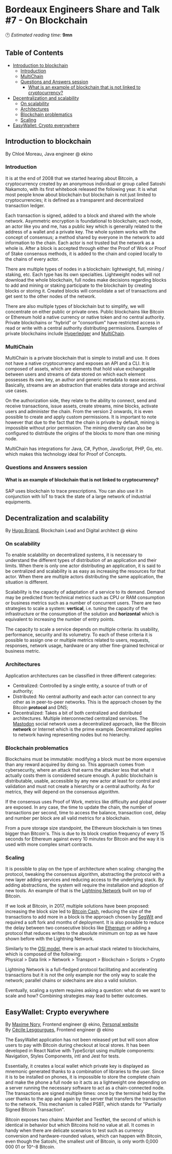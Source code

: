 # Bordeaux Engineers Share and Talk #7 - On Blockchain
🕑 *Estimated reading time:* **9mn**

## Table of Contents
  * [Introduction to blockchain](#introduction-to-blockchain)
    + [Introduction](#introduction)
    + [MultiChain](#multichain)
    + [Questions and Answers session](#questions-and-answers-session)
      - [What is an example of blockchain that is not linked to cryptocurrency?](#what-is-an-example-of-blockchain-that-is-not-linked-to-cryptocurrency)
  * [Decentralization and scalability](#decentralization-and-scalability)
    + [On scalability](#on-scalability)
    + [Architectures](#architectures)
    + [Blockchain problematics](#blockchain-problematics)
    + [Scaling](#scaling)
  * [EasyWallet: Crypto everywhere](#easywallet-crypto-everywhere)

## Introduction to blockchain
By Chloé Moreau, Java engineer @ ekino

### Introduction

It is at the end of 2008 that we started hearing about Bitcoin, a cryptocurrency created by an anonymous individual or group called Satoshi Nakamoto, with its first whitebook released the following year. It is what most people know about blockchain but blockchain is not just limited to cryptocurrencies; it is defined as a transparent and decentralized transaction ledger.

Each transaction is signed, added to a block and shared with the whole network. Asymmetric encryption is foundational to blockchain; each node, an actor like you and me, has a public key which is generally related to the address of a wallet and a private key. The whole system works with the concept of consensus; a method shared by everyone in the network to add information to the chain. Each actor is not trusted but the network as a whole is. After a block is accepted through either the Proof of Work or Proof of Stake consensus methods, it is added to the chain and copied locally to the chains of every actor.

There are multiple types of nodes in a blockchain: lightweight, full, mining / staking, etc. Each type has its own specialties. Lightweight nodes will not download the whole blockchain, full nodes make decisions regarding blocks to add and mining or staking participate to the blockchain by creating blocks or storing it. Created blocks will consolidate a set of transactions and get sent to the other nodes of the network.

There are also multiple types of blockchain but to simplify, we will concentrate on either public or private ones. Public blockchains like Bitcoin or Ethereum hold a native currency or native token and no central authority. Private blockchains or "hybrid" or "consortium" have restricted access in read or write with a central authority distributing permissions. Examples of private blockchains include [Hyperledger](https://www.hyperledger.org/) and [MultiChain](https://www.multichain.com/).

### MultiChain

MultiChain is a private blockchain that is simple to install and use. It does not have a native cryptocurrency and exposes an API and a CLI. It is composed of assets, which are elements that hold value exchangeable between users and streams of data stored on which each element possesses its own key, an author and generic metadata to ease access. Basically, streams are an abstraction that enables data storage and archival use cases.

On the authorization side, they relate to the ability to connect, send and receive transactions, issue assets, create streams, mine blocks, activate users and administer the chain. From the version 2 onwards, it is even possible to create and apply custom permissions. It is important to note however that due to the fact that the chain is private by default, mining is impossible without prior permission. The mining diversity can also be configured to distribute the origins of the blocks to more than one mining node.

MultiChain has integrations for Java, C#, Python, JavaScript, PHP, Go, etc. which makes this technology ideal for Proof of Concepts.

### Questions and Answers session

#### What is an example of blockchain that is not linked to cryptocurrency?

SAP uses blockchain to trace prescriptions. You can also use it in conjunction with IoT to track the state of a large network of industrial equipments.

## Decentralization and scalability
By [Hugo Briand](https://twitter.com/h_briand), Blockchain Lead and Digital architect @ ekino

### On scalability

To enable scalability on decentralized systems, it is necessary to understand the different types of distribution of an application and their limits. When there is only one actor distributing an application, it is said to be centralized and scalability is as easy as increasing the resources for that actor. When there are multiple actors distributing the same application, the situation is different.

Scalability is the capacity of adaptation of a service to its demand. Demand may be predicted from technical metrics such as CPU or RAM consumption or business metrics such as a number of concurrent users. There are two strategies to scale a system: **vertical**, i.e. tuning the capacity of the infrastructure or the consumption of the solution and **horizontal** which is equivalent to increasing the number of entry points.

The capacity to scale a service depends on multiple criteria: its usability, performance, security and its volumetry. To each of these criteria it is possible to assign one or multiple metrics related to users, requests, responses, network usage, hardware or any other fine-grained technical or business metric.

### Architectures

Application architectures can be classified in three different categories:
- Centralized: Controlled by a single entity, a source of truth or of authority;
- Distributed: No central authority and each actor can connect to any other as in peer-to-peer networks. This is the approach chosen by the Bitcoin **protocol** and DNS;
- Decentralized: Takes a bit of both centralized and distributed architectures. Multiple interconnected centralized services. The [Mastodon](https://mastodon.social) social network uses a decentralized approach, like the Bitcoin **network** or Internet which is the prime example. Decentralized applies to network having representing nodes but no hierarchy.

### Blockchain problematics

Blockchains must be immutable: modifying a block must be more expensive than any reward acquired by doing so. This approach comes from cybersecurity, where an attack that earns the attacker less that what it actually costs them is considered secure enough. A public blockchain is distributable, usable, accessible by any new actor at least for control and validation and must not create a hierarchy or a central authority. As for metrics, they will depend on the consensus algorithm.

If the consensus uses Proof of Work, metrics like difficulty and global power are exposed. In any case, the time to update the chain, the number of transactions per second, time to access the balance, transaction cost, delay and number per block are all valid metrics for a blockchain.

From a pure storage size standpoint, the Ethereum blockchain is ten times bigger than Bitcoin's. This is due to its block creation frequency of every 15 seconds for Ethereum against every 10 minutes for Bitcoin and the way it is used with more complex smart contracts.

### Scaling

It is possible to play on the type of architecture when scaling: changing the protocol, tweaking the consensus algorithm, abstracting the protocol with a new layer adding services and reducing access to the underlying stack. By adding abstractions, the system will require the installation and adoption of new tools. An example of that is the [Lightning Network](https://lightning.network/) built on top of Bitcoin.

If we look at Bitcoin, in 2017, multiple solutions have been proposed: increasing the block size led to [Bitcoin Cash](https://www.bitcoincash.org/), reducing the size of the transactions to add more in a block is the approach chosen by [SegWit](https://segwit.org/) and required a soft fork and months of deployment. It is also possible to reduce the delay between two consecutive blocks like [Ethereum](https://www.ethereum.org/) or adding a protocol that reduces writes to the absolute minimum on top as we have shown before with the Lightning Network.

Similarly to the [OSI model](https://en.wikipedia.org/wiki/OSI_model), there is an actual stack related to blockchains, which is composed of the following:  
Physical > Data link > Network > Transport > Blockchain > Scripts > Crypto

Lightning Network is a full-fledged protocol facilitating and accelerating transactions but it is not the only example nor the only way to scale the network; parallel chains or sidechains are also a valid solution.

Eventually, scaling a system requires asking a question: what do we want to scale and how? Combining strategies may lead to better outcomes.

## EasyWallet: Crypto everywhere
By [Maxime Nory](https://twitter.com/MaximeNory), Frontend engineer @ ekino, [Personal website](https://maximenory.com/)  
By [Cécile Lesgourgues](https://twitter.com/cecilelesg), Frontend engineer @ ekino

The EasyWallet application has not been released yet but will soon allow users to pay with Bitcoin during checkout at local stores. It has been developed in React Native with TypeScript using multiple components: Navigation, Styles Components, intl and Jest for tests.

Essentially, it creates a local wallet which private key is displayed as mnemonic generated thanks to a combination of libraries to the user. Since it is to be installed on phones, it is impossible to store the complete chain and make the phone a full node so it acts as a lightweight one depending on a server running the necessary software to act as a chain-connected node. The transactions are signed multiple times: once by the terminal held by the user thanks to the app and again by the server that transfers the transaction to the network. This mechanism is called PSBT, which stands for "Partially Signed Bitcoin Transaction".

Bitcoin exposes two chains: MainNet and TestNet, the second of which is identical in behavior but which Bitcoins hold no value at all. It comes in handy when there are delicate scenarios to test such as currency conversion and hardware-rounded values, which can happen with Bitcoin, even though the Satoshi, the smallest unit of Bitcoin, is only worth 0,000 000 01 or 10^-8 Bitcoin.